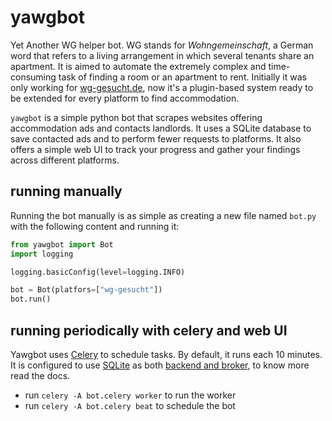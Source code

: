 # yawgbot

Yet Another WG helper bot. WG stands for *Wohngemeinschaft*, a German word that refers to a living arrangement in which
several tenants share an apartment. It is aimed to automate the extremely complex and time-consuming task of finding a
room or an apartment to rent. Initially it was only working for [wg-gesucht.de](https://wg-gesucht.de), now it's a
plugin-based system ready to be extended for every platform to find accommodation.

`yawgbot` is a simple python bot that scrapes websites offering accommodation ads and contacts landlords. It uses a
SQLite database to save contacted ads and to perform fewer requests to platforms. It also offers a simple web UI to
track your progress and gather your findings across different platforms.

[//]: # (## configuration)

[//]: # ()
[//]: # (## creating a plugin)

[//]: # ()
[//]: # (## running periodically)

[//]: # ()
[//]: # (## instructions)

[//]: # (- create a python virtual environment with `python3 -m venv vev`)

[//]: # (- activate the virtual environment with `source venv/bin/activate` &#40;might be different if not using bash&#41;)

[//]: # (- install the dependencies with `pip3 install -r requirements.txt`)

[//]: # (- configure `.env.sample` and rename it to `.env`)

[//]: # ()
[//]: # (When configuring for use go on [https://wg-gesucht.de]&#40;https://wg-gesucht.de&#41; and copy the url you are using to look for)

[//]: # (accommodation, then replace the last number with `{}` in order to be able to search across multiple pages, for example,)

[//]: # (if looking for apartments in Munich: base url)

[//]: # (is `https://www.wg-gesucht.de/1-zimmer-wohnungen-in-Munchen.90.1.1.1.html`, replace the last `1` as)

[//]: # (follows: `https://www.wg-gesucht.de/1-zimmer-wohnungen-in-Munchen.90.1.1.{}.html`)

## running manually

Running the bot manually is as simple as creating a new file named `bot.py` with the following content and running it:

```python
from yawgbot import Bot
import logging

logging.basicConfig(level=logging.INFO)

bot = Bot(platfors=["wg-gesucht"])
bot.run()
```

## running periodically with celery and web UI

Yawgbot uses [Celery](https://docs.celeryq.dev/en/stable/) to schedule tasks. By default, it runs each 10 minutes. It is
configured to use [SQLite](https://sqlite.org) as
both [backend and broker](https://docs.celeryq.dev/en/stable/getting-started/backends-and-brokers/index.html), to know
more read the docs.

- run `celery -A bot.celery worker` to run the worker
- run `celery -A bot.celery beat` to schedule the bot
